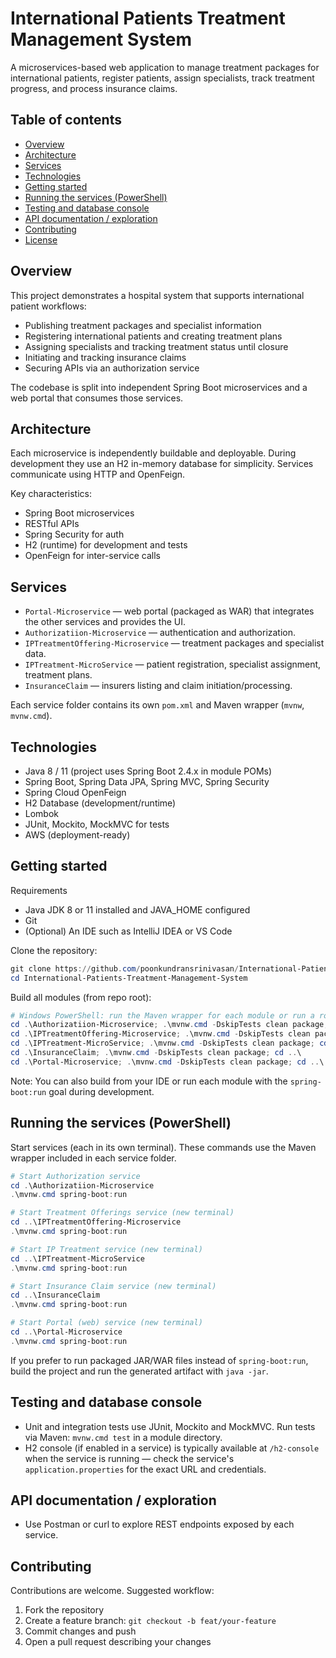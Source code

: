 # International Patients Treatment Management System

 A microservices-based web application to manage treatment packages for international patients, register patients, assign specialists, track treatment progress, and process insurance claims.

 ## Table of contents

 - [Overview](#overview)
 - [Architecture](#architecture)
 - [Services](#services)
 - [Technologies](#technologies)
 - [Getting started](#getting-started)
 - [Running the services (PowerShell)](#running-the-services-powershell)
 - [Testing and database console](#testing-and-database-console)
 - [API documentation / exploration](#api-documentation--exploration)
 - [Contributing](#contributing)
 - [License](#license)

 ## Overview

 This project demonstrates a hospital system that supports international patient workflows:

 - Publishing treatment packages and specialist information
 - Registering international patients and creating treatment plans
 - Assigning specialists and tracking treatment status until closure
 - Initiating and tracking insurance claims
 - Securing APIs via an authorization service

 The codebase is split into independent Spring Boot microservices and a web portal that consumes those services.

 ## Architecture

 Each microservice is independently buildable and deployable. During development they use an H2 in-memory database for simplicity. Services communicate using HTTP and OpenFeign.

 Key characteristics:

 - Spring Boot microservices
 - RESTful APIs
 - Spring Security for auth
 - H2 (runtime) for development and tests
 - OpenFeign for inter-service calls

 ## Services

 - `Portal-Microservice` — web portal (packaged as WAR) that integrates the other services and provides the UI.
 - `Authorizatiion-Microservice` — authentication and authorization.
 - `IPTreatmentOffering-Microservice` — treatment packages and specialist data.
 - `IPTreatment-MicroService` — patient registration, specialist assignment, treatment plans.
 - `InsuranceClaim` — insurers listing and claim initiation/processing.

 Each service folder contains its own `pom.xml` and Maven wrapper (`mvnw`, `mvnw.cmd`).

 ## Technologies

 - Java 8 / 11 (project uses Spring Boot 2.4.x in module POMs)
 - Spring Boot, Spring Data JPA, Spring MVC, Spring Security
 - Spring Cloud OpenFeign
 - H2 Database (development/runtime)
 - Lombok
 - JUnit, Mockito, MockMVC for tests
 - AWS (deployment-ready)

 ## Getting started

 Requirements

 - Java JDK 8 or 11 installed and JAVA_HOME configured
 - Git
 - (Optional) An IDE such as IntelliJ IDEA or VS Code

 Clone the repository:

 ```powershell
 git clone https://github.com/poonkundransrinivasan/International-Patients-Treatment-Management-System.git
 cd International-Patients-Treatment-Management-System
 ```

 Build all modules (from repo root):

 ```powershell
 # Windows PowerShell: run the Maven wrapper for each module or run a root-level build if you prefer
 cd .\Authorizatiion-Microservice; .\mvnw.cmd -DskipTests clean package; cd ..\
 cd .\IPTreatmentOffering-Microservice; .\mvnw.cmd -DskipTests clean package; cd ..\
 cd .\IPTreatment-MicroService; .\mvnw.cmd -DskipTests clean package; cd ..\
 cd .\InsuranceClaim; .\mvnw.cmd -DskipTests clean package; cd ..\
 cd .\Portal-Microservice; .\mvnw.cmd -DskipTests clean package; cd ..\
 ```

 Note: You can also build from your IDE or run each module with the `spring-boot:run` goal during development.

 ## Running the services (PowerShell)

 Start services (each in its own terminal). These commands use the Maven wrapper included in each service folder.

 ```powershell
 # Start Authorization service
 cd .\Authorizatiion-Microservice
 .\mvnw.cmd spring-boot:run

 # Start Treatment Offerings service (new terminal)
 cd ..\IPTreatmentOffering-Microservice
 .\mvnw.cmd spring-boot:run

 # Start IP Treatment service (new terminal)
 cd ..\IPTreatment-MicroService
 .\mvnw.cmd spring-boot:run

 # Start Insurance Claim service (new terminal)
 cd ..\InsuranceClaim
 .\mvnw.cmd spring-boot:run

 # Start Portal (web) service (new terminal)
 cd ..\Portal-Microservice
 .\mvnw.cmd spring-boot:run
 ```

 If you prefer to run packaged JAR/WAR files instead of `spring-boot:run`, build the project and run the generated artifact with `java -jar`.

 ## Testing and database console

 - Unit and integration tests use JUnit, Mockito and MockMVC. Run tests via Maven: `mvnw.cmd test` in a module directory.
 - H2 console (if enabled in a service) is typically available at `/h2-console` when the service is running — check the service's `application.properties` for the exact URL and credentials.

 ## API documentation / exploration

 - Use Postman or curl to explore REST endpoints exposed by each service.

 ## Contributing

 Contributions are welcome. Suggested workflow:

 1. Fork the repository
 2. Create a feature branch: `git checkout -b feat/your-feature`
 3. Commit changes and push
 4. Open a pull request describing your changes
